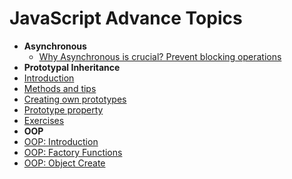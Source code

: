 
  # JavaScript Advance Topics
  
-  **Asynchronous**
	- [Why Asynchronous is crucial? Prevent blocking operations](Async-intro.md)
-  **Prototypal Inheritance**
  - [Introduction](Prototypal-inheritance.md)
  - [Methods and tips](Prototypal-inheritance-methods.md)
  - [Creating own prototypes](Prototypal-inheritance-creating-prototypes.md)
  - [Prototype property](Prototypal-inheritance-propotype-property.md)
  - [Exercises](Prototypal-inheritance-exercise.md)
-  **OOP**
  - [OOP: Introduction](Object-oriented-programing.md)
  - [OOP: Factory Functions](Object-oriented-programing-factory-functions.md)
  - [OOP: Object Create](Object-oriented-programing-object-create.md)